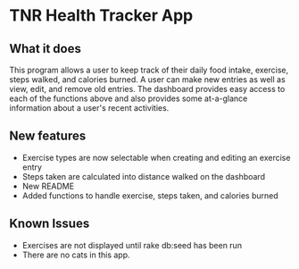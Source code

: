 # TNR Health Tracker App

## What it does
This program allows a user to keep track of their daily food intake, exercise, steps walked, and calories burned. A user can make new entries as well as view, edit, and remove old entries. The dashboard provides easy access to each of the functions above and also provides some at-a-glance information about a user's recent activities.

## New features
* Exercise types are now selectable when creating and editing an exercise entry
* Steps taken are calculated into distance walked on the dashboard
* New README
* Added functions to handle exercise, steps taken, and calories burned

## Known Issues
* Exercises are not displayed until rake db:seed has been run
* There are no cats in this app.
